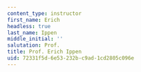 ```yaml
---
content_type: instructor
first_name: Erich
headless: true
last_name: Ippen
middle_initial: ''
salutation: Prof.
title: Prof. Erich Ippen
uid: 72331f5d-6e53-232b-c9ad-1cd2805c096e
---
```

